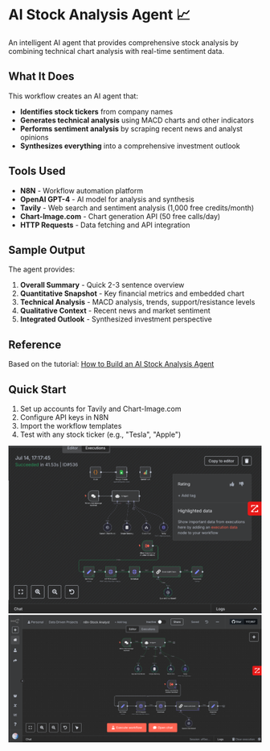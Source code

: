 # AI Stock Analysis Agent 📈

An intelligent AI agent that provides comprehensive stock analysis by combining technical chart analysis with real-time sentiment data.

## What It Does

This workflow creates an AI agent that:
- **Identifies stock tickers** from company names
- **Generates technical analysis** using MACD charts and other indicators
- **Performs sentiment analysis** by scraping recent news and analyst opinions
- **Synthesizes everything** into a comprehensive investment outlook

## Tools Used

- **N8N** - Workflow automation platform
- **OpenAI GPT-4** - AI model for analysis and synthesis
- **Tavily** - Web search and sentiment analysis (1,000 free credits/month)
- **Chart-Image.com** - Chart generation API (50 free calls/day)
- **HTTP Requests** - Data fetching and API integration

## Sample Output

The agent provides:
1. **Overall Summary** - Quick 2-3 sentence overview
2. **Quantitative Snapshot** - Key financial metrics and embedded chart
3. **Technical Analysis** - MACD analysis, trends, support/resistance levels
4. **Qualitative Context** - Recent news and market sentiment
5. **Integrated Outlook** - Synthesized investment perspective

## Reference

Based on the tutorial: [How to Build an AI Stock Analysis Agent](https://www.youtube.com/watch?v=-GP9tGaWfcs&t=148s)

## Quick Start

1. Set up accounts for Tavily and Chart-Image.com
2. Configure API keys in N8N
3. Import the workflow templates
4. Test with any stock ticker (e.g., "Tesla", "Apple")

![Workflow Overview](screenshot1.png)
![Agent Output](screenshot2.png)
